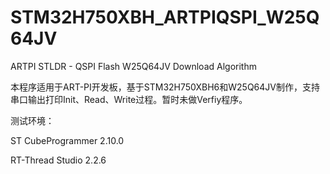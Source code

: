 # STM32H750XBH_ARTPIQSPI_W25Q64JV
ARTPI STLDR - QSPI Flash W25Q64JV Download Algorithm

本程序适用于ART-PI开发板，基于STM32H750XBH6和W25Q64JV制作，支持串口输出打印Init、Read、Write过程。暂时未做Verfiy程序。

测试环境：

ST CubeProgrammer 2.10.0

RT-Thread Studio 2.2.6







